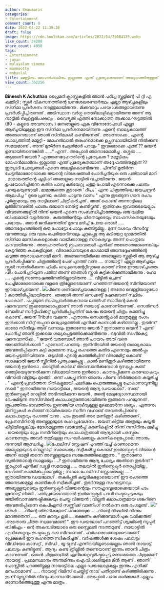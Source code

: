 ```yaml
---
author: Beaumaris
categories:
- Entertainment
comment_count: 0
date: 2022-04-22 11:39:38
draft: false
image: https://cdn.boolokam.com/articles/2022/04/79084123.webp
like_count: 24280
share_count: 4950
tags:
- Entertainment
- jayan
- malayalam cinema
- mammootty
- mohanlal
title: മമ്മൂട്ടിക്കും മോഹൻലാലിനും ഇല്ലാത്ത എന്ത് പ്രത്യേകതയാണ് അദ്ദേഹത്തിനുള്ളത് ?
view_count: 362256
---
```


**Bineesh K Achuthan** പ്രൈമറി ക്ലാസ്സുകളിൽ ഞാൻ പഠിച്ച സ്കൂളിന്റെ പി റ്റി എ കമ്മിറ്റി ; സ്ക്കൂൾ വികസനത്തിന്റെ ധനശേഖരണാർത്ഥം എല്ലാ ആഴ്ച്ചകളിലും സിനിമാ പ്രദർശനം നടത്തുമായിരുന്നു . മിക്കവാറും പഴയ പടങ്ങളായിരുന്നു പ്രദർശിപ്പിച്ചിരുന്നത് . അടിസ്ഥാന വർഗ്ഗ തൊഴിലാളികളായിരുന്നു അന്ന് ആ നാട്ടിൽ ബഹുഭൂരിപക്ഷവും . വൈദ്യുതി എത്തി നോക്കാത്ത അക്കാലഘട്ടത്തിൽ (80 - കളുടെ അവസാനം ) ജനങ്ങളുടെ ഏക വിനോദോപാധി എല്ലാ ആഴ്ച്ചയിലുമുള്ള ഈ സിനിമാ പ്രദർശനമായിരുന്നു .എന്റെ ബാല്യകാലത്ത് അങ്ങനെയാണ് ഞാൻ സിനിമകൾ കണ്ടിരുന്നത് . അന്നൊക്കെ , എന്റെ ബാല്യത്തിൽ മമ്മൂട്ടി - മോഹൻലാൽ തരംഗമൊക്കെ ഉച്ഛസ്ഥായിയിൽ നിൽക്കുന്ന സമയമാണ് . അന്ന് മുതിർന്ന ചേട്ടൻമാർ പറയും " ഇവരൊക്കെ എന്ത് ?? ജയൻ ഉണ്ടായിരുന്നെങ്കിൽ ......" എന്ന് . അപ്പോൾ ഞാനാലോലിച്ചു . ശ്ശെടാ .... ആരാണീ ജയൻ ? എന്താണദ്ദേഹത്തിന്റെ പ്രത്യേകത ? മമ്മൂട്ടിക്കും മോഹൻലാലിനും ഇല്ലാത്ത എന്ത് പ്രത്യേകതയാണ് അദ്ദേഹത്തിനുള്ളത് ?? ഇത്യാദി ചോദ്യങ്ങൾ എന്നെ അലട്ടികൊണ്ടിരുന്നു . പിന്നീട് മുതിർന്ന ചേട്ടൻമാരോടൊക്കെ ജയന്റെ വിശേഷങ്ങൾ ചോദിച്ചറിയുക ഒരു പതിവായി മാറി . മാമാങ്കത്തിന്റെ ഷൂട്ടിംഗ് ഞങ്ങളുടെ നാട്ടിൽ വച്ചായിരുന്നു . ജയൻ ഉപയോഗിച്ചിരുന്ന കുതിര പാമ്പു കടിയേറ്റു ചത്തു പോയി എന്നൊക്കെ പലരും പറയുകയുണ്ടായി . മാമാങ്കത്തെ കൂടാതെ ' ദീപം ' എന്ന ചിത്രത്തിലെ ജയചന്ദ്രൻ ആലപിച്ച " ദൂരെ പ്രണയ കവിത പാടുന്നു വാനം " എന്നു തുടങ്ങുന്ന ഗാന രംഗം പൂർണ്ണമായും ആ നാട്ടിലാണ് ചിത്രീകരിച്ചത് . അത് കൊണ്ട് അന്നാട്ടിലെ മുതിർന്നവരിൽ പലരും ജയനെ നേരിട്ട് കണ്ടിട്ടുണ്ട് . ഇതിനകം ഇവരുടെയെല്ലാം വിവരണങ്ങളിൽ നിന്ന് ജയൻ എന്നെ സംബന്ധിച്ചിടത്തോളം ഒരു വലിയ ബിംബമായി വളർരുന്നു . കരുത്തിന്റെയും ധീരതയുടെയും സാഹസികതയുടേയും പര്യായം . ഞാൻ ജനിക്കുന്നതിന് മുമ്പേ മരിച്ച് പോയ ഒരാൾ ..... ഞാനദ്ദേഹത്തിന്റെ ഒരു ഫോട്ടോ പോലും കണ്ടിട്ടുമില്ല . മൂന്ന് വശവും റിസർവ്വ് വനത്താലും ഒരു വശം പെരിയാറിനാലും ചുറ്റപ്പെട്ട ആ കുടിയേറ്റ ഗ്രാമത്തിൽ സിനിമാ മാസികകളൊക്കെ വായിക്കാനുള്ള സൗകര്യവും അന്ന് പൊതുവേ കുറവായിരുന്നു . അദ്ദേഹത്തിന്റെ രൂപഭാവങ്ങൾ എനിക്ക് അജ്ഞാതമാണെങ്കിലും കേട്ടറിഞ്ഞ കഥകളിലൂടെ ; വീരാരാധനയുടെ ഭാഗമായി ഞാനദ്ദേഹത്തിന്റെ കടുത്ത ആരാധകനായി മാറി . അങ്ങനെയിരിക്കെ ഞങ്ങളുടെ സ്കൂളിൽ ആ ആഴ്ച്ച പ്രദർശിപ്പിക്കുന്ന ചിത്രത്തിന്റെ പേര് പുറത്ത് വന്നു .... നായാട്ട് ! എല്ലാ ആഴ്ച്ചയും സ്ക്കൂൾ സന്ദർശിക്കുന്ന ഫിലിം റെപ്രസെന്റേറ്റീവ്മാരെ കാത്ത് നിന്നു ഈയാഴ്ച്ചത്തെ പടം ചോദിച്ചറിയുന്ന പതിവ് അന്ന് ഞങ്ങൾ സ്കൂൾ കുട്ടികൾക്കുണ്ടായിരുന്നു . ഹോ .... എന്റെ സന്തോഷത്തിനതിരില്ലായിരുന്നു ..... വീട്ടിൽ ചെന്ന് ചേച്ചിമാരോടൊക്കെ വളരെ ത്രില്ലോടെയാണ് പറഞ്ഞത് ജയന്റെ സിനിമയാണ് ഈയാഴ്ച്ചയെന്ന് . ![](https://cdn.boolokam.com/articles/2022/04/79084123.webp)പിന്നെ ശനിയാഴ്ച്ചയാകാനുള്ള ( അതോ വെള്ളിയാഴ്ചയോ ) കാത്തിരിപ്പിലായിരുന്നു . ഞങ്ങൾ അന്ന് സെക്കന്റ് ഷോക്കാണ് സ്ഥിരം പോകാറ് . പപ്പയുടെ സഹപ്രവർത്തകനായ ലത്തീഫ് സാറിന്റെ മകൻ ഷാനവാസ് ഇക്കയോടൊപ്പമാണ് ഞാൻ നായാട്ട് കാണാനിരുന്നത് . സെൻസർ ബോർഡ് സർട്ടിഫിക്കറ്റ് പ്രദർശിപ്പിച്ചതിന് ശേഷം ജയന്റെ ചിത്രം കാണിച്ചു കൊണ്ട് , ജയന് Tribute വക്കുന്ന , ഏതാനും സെക്കന്റുകൾ മാത്രമുള്ള രംഗം ഇരിക്കാൻ സീറ്റ് തപ്പുന്ന വെപ്രാളത്തിൽ എനിക്ക് കാണാൻ കഴിഞ്ഞില്ല . തുടർന്ന് ഓരോ സീനിലും ആര് വന്നാലും ഇതാണോ ജയൻ ? ഇതാണോ ജയൻ ? എന്ന് ചോദിച്ച് ഞാൻ ഇക്കയെ ശല്യപ്പെടുത്തിക്കൊണ്ടിരുന്നു . ഒടുവിൽ സഹികെട്ട ഷാനവാസിക്ക , " ജയൻ വരുമ്പോൾ ഞാൻ പറയാം അത് വരെ അടങ്ങിയിരിക്കാൻ " എന്നോട് പറഞ്ഞു . ഇതിനിടയിൽ ജയന്റെ ബാല്യകാലം അവതരിപ്പിക്കുന്ന കുട്ടി കാണുന്ന സ്വപ്ന രംഗത്തെ കുതിര എന്നെയും അൽപ്പം ഭയപ്പെടുത്തിയിരുന്നു . ഒടുവിൽ എന്റെ കാത്തിരിപ്പിന് വിരാമമിട്ട് കൊണ്ട് സാക്ഷാൽ ജയൻ സ്ക്രീനിൽ പ്രത്യക്ഷപ്പെട്ടു . കാൽ മണിക്കൂർ കഴിഞ്ഞായിരുന്നു ജയന്റെ ഇൻട്രൊ . ടൈറ്റിൽ കാർഡ് അവസാനിക്കുമ്പോൾ ദുസ്വപ്നം കണ്ട് ഞെട്ടിയെഴുന്നേൽക്കുന്ന വിധമായിരുന്നു ഇൻട്രൊ . കാതടപ്പിക്കുന്ന കരഘോഷവും വിസിൽ വിളിയും മുഴങ്ങി . ഒന്ന് പകച്ചു നിന്ന ഞാനും പിന്നെ നിർത്താതെ കയ്യടിച്ചു . " എന്റെ പ്രവർത്തന രീതികളുമായി പലർക്കും പൊരുത്തപ്പെട്ടു പോകാനാവുന്നില്ല സാർ " ഇതായിരുന്നു നായാട്ടിലെ , ജയന്റെ ആദ്യ ഡയലോഗ് . സബ് ഇൻസ്പെക്ടർ റോളിൽ അഭിനയിക്കുന്ന ജയൻ , തന്റെ മേലുദ്യോഗസ്ഥനായി വേഷമിടുന്ന അസീസിന്റെ കഥാപാത്രത്തോടായിരുന്നു ഇങ്ങനെ പറയുന്നത് . രൂപത്തിനും ഭാവത്തിനും ഇണങ്ങിയ ഗാഭീര്യമുള്ള മുഴക്കമാർന്ന ശബ്ദം . ഏതാനും മിനിറ്റുകൾ കഴിഞ്ഞ് നായികയായ സറീന വഹാബ് അവതരിപ്പിക്കുന്ന കഥാപാത്രവും രംഗത്ത് വന്നു . പടം തുടങ്ങി അര മണിക്കൂർ കഴിഞ്ഞാണ് , പ്രേംനസീറിന്റെ അബ്ദുള്ളയുടെ രംഗ പ്രവേശനം . ജയന് കിട്ടിയ അത്രയും കയ്യടി കിട്ടിയില്ലെങ്കിലും മോശമല്ലാത്ത വരവേൽപ്പ് കാണികളിൽ നിന്ന് നസീറിനും ലഭിച്ചു . ജയന്റെയും പ്രേം നസീറിന്റെയും കഥാപാത്രങ്ങൾ ആദ്യമായി പരസ്പരം കാണുന്നതും അവർ തമ്മിലുള്ള സംഘർഷങ്ങളും കാണികളെപ്പോലെ ഞാനും നന്നായി ആസ്വദിച്ചു . ![](https://cdn.boolokam.com/articles/2022/04/84723709-1.webp)പോലീസ് സ്റ്റേഷന് പുറത്ത് വച്ച് കാണാമെന്ന അബ്ദുള്ളയുടെ വെല്ലുവിളി സധൈര്യം സ്വീകരിച്ചു കൊണ്ട് ഇൻസ്പെക്ടർ വിജയൻ അന്ന് രാത്രി തന്നെ അബ്ദുളളയുടെ സങ്കേതത്തിലെത്തുന്നു . " ഇതാണോ സുൽത്താന്റെ സാമ്രാജ്യം ....? ഇതായിരുന്നു ആദ്യ ചോദ്യം അതിനെ തുടർന്ന് " ഇപ്പോൾ എനിക്ക് ഡ്യൂട്ടി സമയമല്ല ..... തലയിൽ ഇൻസ്പെക്ടർ തൊപ്പിയില്ല , ദേഹത്ത് കാക്കിക്കുപ്പായവുമില്ല ; സ്ഥലം പോലീസ് സ്റ്റേഷനുമല്ല ....." ഇതായിരുന്നു ഡയലോഗ് . തകർപ്പൻ കയ്യടികളോടെയാണ് ഈ രംഗത്തെ ഞാനടക്കമുള്ള കാണികൾ സ്വീകരിച്ചത് . തുടർന്നുള്ള സംഘട്ടനവും അബ്ദുള്ളയുടെയും ഇൻസ്പെക്ടർ വിജയന്റെയും സൗഹൃദവുമൊക്കെയായി പടം മുന്നോട്ട് നീങ്ങി . ചതിപ്രയോഗത്താൽ ഇൻസ്പെക്ടർ പദവി നഷ്ടപ്പെടുകയും ജയിൽവാസമനുഷ്ഠിക്കുകയും ചെയ്ത വിജയൻ ; വില്ലൻ കഥാപാത്രമായ ശങ്കറിനെ അവതരിപ്പിക്കുന്ന കെപിഎസി സണ്ണിക്ക് വാണിംഗ് നൽകുന്ന ഒരു രംഗമുണ്ട് . ![](https://cdn.boolokam.com/articles/2022/04/ththhththt.jpg)" ശങ്കർ ......നിന്റെ ശിങ്കിടികളോട് പറഞ്ഞേക്കൂ ......നിന്റെ നിഴലിൽ നിന്നും മാറരുതെന്ന് ..... ഒരു കാര്യം കൂടി .... ഭക്ഷണം കഴിക്കുമ്പോൾ പുക വലിക്കരുത് .അതൊരു ചീത്ത സ്വഭാവമാണ് ". ഈ ഡയലോഗ് പറഞ്ഞിട്ട് ശ്യാമിന്റെ സൂപ്പർ ബിജിഎം - ന്റെ അകമ്പടിയോടെ ഒരു സ്റ്റൈലൻ നടത്തമുണ്ട് . നായാട്ടിൽ എനിക്കേറ്റവും ഇഷ്ടപ്പെട്ട ഒരു സീനാണത് . ഹർഷാരവങ്ങളോടെയാണ് പ്രേക്ഷകർ ഈ രംഗത്തെ സ്വീകരിച്ചത് . വർഷങ്ങൾക്കു ശേഷം പലവട്ടം വീഡിയോ കാസറ്റ് , സിഡി , യൂ ട്യൂബ് എന്നിവയിലൂടെയെല്ലാം ഞാൻ നായാട്ട് പലവട്ടം കണ്ടിട്ടുണ്ട് . ആദ്യം കണ്ട ത്രില്ലിൽ തന്നെയാണ് ഇന്നും ഞാനീ ചിത്രം കാണുന്നത് . ജയൻ ചിത്രങ്ങളിൽ എനിക്കേറ്റവുമിഷ്ടപ്പെട്ട രണ്ടാമത്തെ ചിത്രമാണ് നായാട്ട് . പ്രഥമസ്ഥാനം അന്നുമിന്നും ഐ.വി.ശശിയുടെ മീൻ ആണ് . ഞാനീ പോസ്റ്റിൽ പറഞ്ഞിട്ടുള്ള നായാട്ടിലെ എല്ലാ ഡയലോഗുകളും ഇന്നും എനിക്ക് മനപാഠമാണ് ...... നായാട്ട് റിലീസ് ചെയ്തിട്ട് നാല് പതീറ്റാണ്ട് കഴിഞ്ഞിരിക്കുന്നു . ഇന്ന് യൂട്യൂബിൽ വീണ്ടും കാണാനിടയായി . അപ്പോൾ പഴയ ഓർമ്മകൾ എല്ലാം ഒന്നോർത്തെടുത്തു എന്നു മാത്രം .